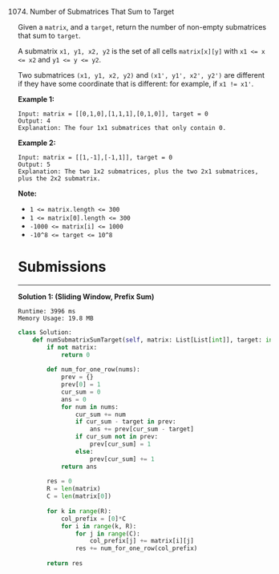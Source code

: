 1074. Number of Submatrices That Sum to Target

Given a `matrix`, and a `target`, return the number of non-empty submatrices that sum to `target`.

A submatrix `x1, y1, x2, y2` is the set of all cells `matrix[x][y]` with `x1 <= x <= x2` and `y1 <= y <= y2`.

Two submatrices `(x1, y1, x2, y2)` and `(x1', y1', x2', y2')` are different if they have some coordinate that is different: for example, if `x1 != x1'`.

 

**Example 1:**
```
Input: matrix = [[0,1,0],[1,1,1],[0,1,0]], target = 0
Output: 4
Explanation: The four 1x1 submatrices that only contain 0.
```

**Example 2:**
```
Input: matrix = [[1,-1],[-1,1]], target = 0
Output: 5
Explanation: The two 1x2 submatrices, plus the two 2x1 submatrices, plus the 2x2 submatrix.
```

**Note:**

* `1 <= matrix.length <= 300`
* `1 <= matrix[0].length <= 300`
* `-1000 <= matrix[i] <= 1000`
* `-10^8 <= target <= 10^8`

# Submissions
---
**Solution 1: (Sliding Window, Prefix Sum)**
```
Runtime: 3996 ms
Memory Usage: 19.8 MB
```
```python
class Solution:
    def numSubmatrixSumTarget(self, matrix: List[List[int]], target: int) -> int:
        if not matrix:
            return 0
        
        def num_for_one_row(nums):
            prev = {}
            prev[0] = 1
            cur_sum = 0
            ans = 0
            for num in nums:
                cur_sum += num
                if cur_sum - target in prev:
                    ans += prev[cur_sum - target]
                if cur_sum not in prev:
                    prev[cur_sum] = 1
                else:
                    prev[cur_sum] += 1
            return ans 
        
        res = 0
        R = len(matrix)
        C = len(matrix[0])
        
        for k in range(R):
            col_prefix = [0]*C
            for i in range(k, R):
                for j in range(C):
                    col_prefix[j] += matrix[i][j]
                res += num_for_one_row(col_prefix)
                
        return res
```